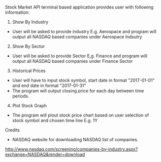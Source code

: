 Stock Market API terminal based application provides
user with following information:

1. Show By Industry
  - User will be asked to provide industry E.g. Aerospace and program
    will output all NASDAQ based companies under Aerospace Indsutry
2. Show By Sector
  - User will be asked to provide Sector E,g. Finance and program will
    output all NASDAQ based companies under Finance Sector
3. Historical Prices
  - User will have to input stock symbol, start date in format "2017-01-01"
    and end date in format "2017-01-31"
  - The program will output closing price for each day between time periods.
4. Plot Stock Graph
  - The program will plout stock price chart based on user selection of
    stock symbol and chosen time line E.g. 1Y

Credits
  - NASDAQ website for downloading NASDAQ list of companies.

http://www.nasdaq.com/screening/companies-by-industry.aspx?exchange=NASDAQ&render=download
